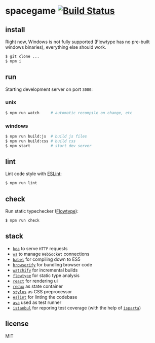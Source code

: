 # spacegame [![Build Status](https://travis-ci.org/madbence/spacegame.svg)](https://travis-ci.org/madbence/spacegame)

## install

Right now, Windows is not fully supported (Flowtype has no pre-built windows binaries), everything else should work.

```sh
$ git clone ...
$ npm i
```

## run

Starting development server on port `3000`:

### unix

```sh
$ npm run watch     # automatic recompile on change, etc
```

### windows

```sh
$ npm run build:js  # build js files
$ npm run build:css # build css
$ npm start         # start dev server
```
## lint

Lint code style with [ESLint](http://eslint.org):

```sh
$ npm run lint
```

## check

Run static typechecker ([Flowtype](http://flowtype.org)):

```sh
$ npm run check
```

## stack

- [`koa`](http://koajs.com/) to serve `HTTP` requests
- [`ws`](https://www.npmjs.com/package/ws) to manage `WebSocket` connections
- [`babel`](http://babeljs.io/) for compiling down to ES5
- [`browserify`](http://browserify.org/) for bundling browser code
- [`watchify`](https://www.npmjs.com/package/watchify) for incremental builds
- [`flowtype`](http://flowtype.org) for static type analysis
- [`react`](https://facebook.github.io/react/) for rendering ui
- [`redux`](http://rackt.github.io/redux/) as state container
- [`stylus`](https://learnboost.github.io/stylus/) as CSS preprocessor
- [`eslint`](http://eslint.org) for linting the codebase
- [`ava`](https://npmjs.com/ava) used as test runner
- [`istanbul`](https://gotwarlost.github.io/istanbul/) for reporing test coverage (with the help of [`isparta`](https://github.com/douglasduteil/isparta))

## license

MIT
